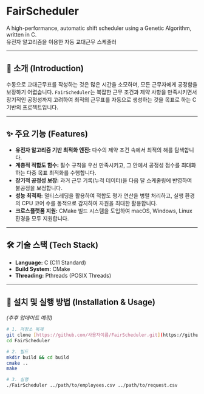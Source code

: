 # FairScheduler

A high-performance, automatic shift scheduler using a Genetic Algorithm, written in C.
<br>
유전자 알고리즘을 이용한 자동 교대근무 스케줄러

---

## 📖 소개 (Introduction)

수동으로 교대근무표를 작성하는 것은 많은 시간을 소모하며, 모든 근무자에게 공정함을 보장하기 어렵습니다. `FairScheduler`는 복잡한 근무 조건과 제약 사항을 만족시키면서 장기적인 공정성까지 고려하여 최적의 근무표를 자동으로 생성하는 것을 목표로 하는 C 기반의 프로젝트입니다.

---

## ✨ 주요 기능 (Features)

- **유전자 알고리즘 기반 최적화 엔진:** 다수의 제약 조건 속에서 최적의 해를 탐색합니다.
- **계층적 적합도 함수:** 필수 규칙을 우선 만족시키고, 그 안에서 공정성 점수를 최대화하는 다중 목표 최적화를 수행합니다.
- **장기적 공정성 보장:** 과거 근무 기록(누적 데이터)을 다음 달 스케줄링에 반영하여 불공정을 보정합니다.
- **성능 최적화:** 멀티스레딩을 활용하여 적합도 평가 연산을 병렬 처리하고, 실행 환경의 CPU 코어 수를 동적으로 감지하여 자원을 최대한 활용합니다.
- **크로스플랫폼 지원:** CMake 빌드 시스템을 도입하여 macOS, Windows, Linux 환경을 모두 지원합니다.

---

## 🛠️ 기술 스택 (Tech Stack)

- **Language:** C (C11 Standard)
- **Build System:** CMake
- **Threading:** Pthreads (POSIX Threads)

---

## 🚀 설치 및 실행 방법 (Installation & Usage)

*(추후 업데이트 예정)*

```bash
# 1. 저장소 복제
git clone [https://github.com/사용자이름/FairScheduler.git](https://github.com/사용자이름/FairScheduler.git)
cd FairScheduler

# 2. 빌드
mkdir build && cd build
cmake ..
make

# 3. 실행
./FairScheduler ../path/to/employees.csv ../path/to/request.csv
